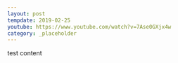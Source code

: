 ```yaml
---
layout: post
tempdate: 2019-02-25
youtube: https://www.youtube.com/watch?v=7Ase0GXjx4w
category: _placeholder
---
```

test content